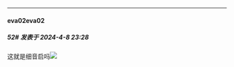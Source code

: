﻿
*****

####  eva02eva02  
##### 52#       发表于 2024-4-8 23:28

这就是细音启吗<img src="https://static.saraba1st.com/image/smiley/face2017/001.png" referrerpolicy="no-referrer">

